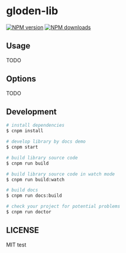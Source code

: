 # gloden-lib

[![NPM version](https://img.shields.io/npm/v/gloden-lib.svg?style=flat)](https://npmjs.org/package/gloden-lib)
[![NPM downloads](http://img.shields.io/npm/dm/gloden-lib.svg?style=flat)](https://npmjs.org/package/gloden-lib)

## Usage

TODO

## Options

TODO

## Development

```bash
# install dependencies
$ cnpm install

# develop library by docs demo
$ cnpm start

# build library source code
$ cnpm run build

# build library source code in watch mode
$ cnpm run build:watch

# build docs
$ cnpm run docs:build

# check your project for potential problems
$ cnpm run doctor
```

## LICENSE

MIT
test
